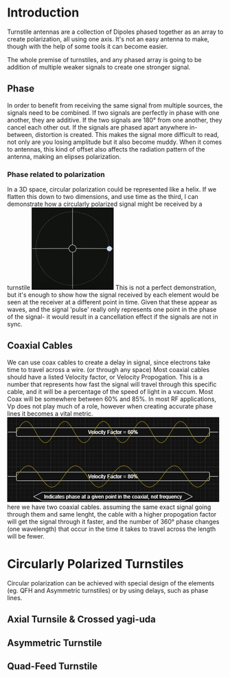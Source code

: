 # Introduction
Turnstile antennas are a collection of Dipoles phased together as an array to create polarization, all using one axis. It's not an easy antenna to make, though with the help of some tools it can become easier.

The whole premise of turnstiles, and any phased array is going to be addition of multiple weaker signals to create one stronger signal.

## Phase
In order to benefit from receiving the same signal from multiple sources, the signals need to be combined. If two signals are perfectly in phase with one another, they are additive. If the two signals are 180° from one another, they cancel each other out. If the signals are phased apart anywhere in-between, distortion is created. This makes the signal more difficult to read, not only are you losing amplitude but it also become muddy. When it comes to antennas, this kind of offset also affects the radiation pattern of the antenna, making an elipses polarization.

### Phase related to polarization
In a 3D space, circular polarization could be represented like a helix. If we flatten this down to two dimensions, and use time as the third, I can demonstrate how a circularly polarized signal might be received by a turnstile ![Alt text](./images/circular_polarization.gif "Circular Polarization")
This is not a perfect demonstration, but it's enough to show how the signal received by each element would be seen at the receiver at a different point in time.
Given that these appear as waves, and the signal 'pulse' really only represents one point in the phase of the signal- it would result in a cancellation effect if the signals are not in sync.

## Coaxial Cables
We can use coax cables to create a delay in signal, since electrons take time to travel across a wire. (or through any space) Most coaxial cables should have a listed Velocity factor, or Velocity Propogation. This is a number that represents how fast the signal will travel through this specific cable, and it will be a percentage of the speed of light in a vaccum. Most Coax will be somewhere between 60% and 85%. In most RF applications, Vp does not play much of a role, however when creating accurate phase lines it becomes a vital metric.
![Alt text](./images/VF.jpg "Velocity Factor")
here we have two coaxial cables. assuming the same exact signal going through them and same lenght, the cable with a higher propogation factor will get the signal through it faster, and the number of 360° phase changes (one wavelength) that occur in the time it takes to travel across the length will be fewer.

# Circularly Polarized Turnstiles
Circular polarization can be achieved with special design of the elements (eg. QFH and Asymmetric turnstiles) or by using delays, such as phase lines.
## Axial Turnsile & Crossed yagi-uda
## Asymmetric Turnstile
## Quad-Feed Turnstile

